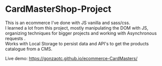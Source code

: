 # CardMasterShop-Project
This is an ecommerce I've done with JS vanilla and sass/css. </br>
I learned a lot from this project, mostly manipulating the DOM with JS, organizing techniques for bigger projects and working with Asynchronous 
requests .</br>
Works with Local Storage to persist data and API's to get the products catalogue from a CMS. </br>

Live demo: https://gonzaotc.github.io/ecommerce-CardMasters/
